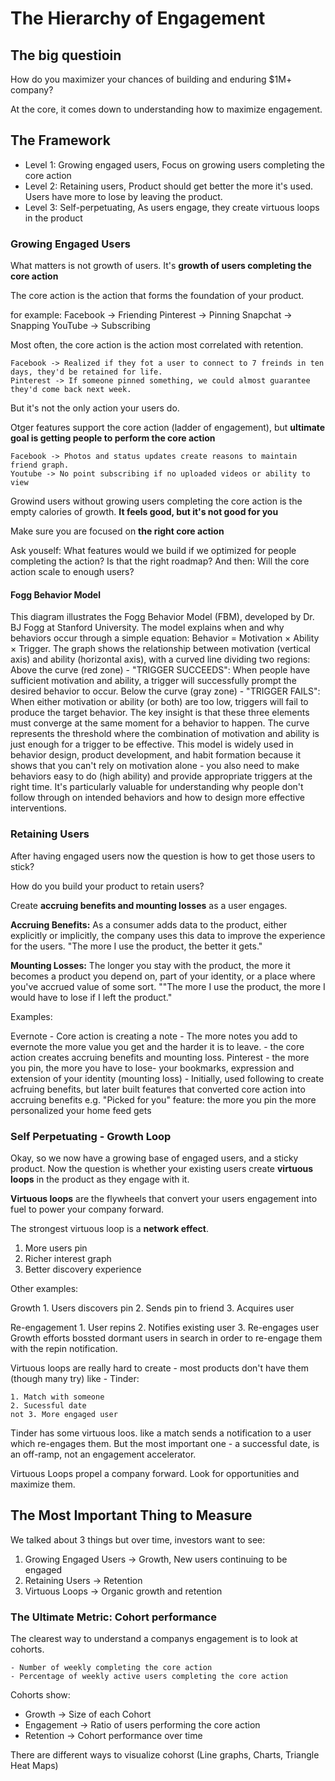 # The Hierarchy of Engagement

## The big questioin

How do you maximizer your chances of building and enduring $1M+ company?

At the core, it comes down to understanding how to maximize engagement.

## The Framework

- Level 1: Growing engaged users, Focus on growing users completing the core action
- Level 2: Retaining users, Product should get better the more it's used. Users have more to lose by leaving the product.
- Level 3: Self-perpetuating, As users engage, they create virtuous loops in the product

### Growing Engaged Users

What matters is not growth of users. It's **growth of users completing the core action**

The core action is the action that forms the foundation of your product.

for example:
Facebook -> Friending
Pinterest -> Pinning
Snapchat -> Snapping
YouTube -> Subscribing

Most often, the core action is the action most correlated with retention.

    Facebook -> Realized if they fot a user to connect to 7 freinds in ten days, they'd be retained for life.
    Pinterest -> If someone pinned something, we could almost guarantee they'd come back next week.

But it's not the only action your users do.

Otger features support the core action (ladder of engagement), but **ultimate goal is getting people to perform the core action**

    Facebook -> Photos and status updates create reasons to maintain friend graph.
    Youtube -> No point subscribing if no uploaded videos or ability to view

Growind users without growing users completing the core action is the empty calories of growth. **It feels good, but it's not good for you**

Make sure you are focused on **the right core action**

Ask youself: What features would we build if we optimized for people completing the action? Is that the right roadmap?
And then: Will the core action scale to enough users?

#### Fogg Behavior Model

This diagram illustrates the Fogg Behavior Model (FBM), developed by Dr. BJ Fogg at Stanford University. The model explains when and why behaviors occur through a simple equation: Behavior = Motivation × Ability × Trigger.
The graph shows the relationship between motivation (vertical axis) and ability (horizontal axis), with a curved line dividing two regions:
Above the curve (red zone) - "TRIGGER SUCCEEDS": When people have sufficient motivation and ability, a trigger will successfully prompt the desired behavior to occur.
Below the curve (gray zone) - "TRIGGER FAILS": When either motivation or ability (or both) are too low, triggers will fail to produce the target behavior.
The key insight is that these three elements must converge at the same moment for a behavior to happen. The curve represents the threshold where the combination of motivation and ability is just enough for a trigger to be effective.
This model is widely used in behavior design, product development, and habit formation because it shows that you can't rely on motivation alone - you also need to make behaviors easy to do (high ability) and provide appropriate triggers at the right time. It's particularly valuable for understanding why people don't follow through on intended behaviors and how to design more effective interventions.

### Retaining Users

After having engaged users now the question is how to get those users to stick?

How do you build your product to retain users?

Create **accruing benefits and mounting losses** as a user engages.

**Accruing Benefits:**
As a consumer adds data to the product, either explicitly or implicitly, the company uses this data to improve the experience for the users.
"The more I use the product, the better it gets."

**Mounting Losses:**
The longer you stay with the product, the more it becomes a product you depend on, part of your identity, or a place where you've accrued value of some sort.
""The more I use the product, the more I would have to lose if I left the product."

Examples:

Evernote - Core action is creating a note - The more notes you add to evernote the more value you get and the harder it is to leave. - the core action creates accruing benefits and mounting loss.
Pinterest - the more you pin, the more you have to lose- your bookmarks, expression and extension of your identity (mounting loss) - Initially, used following to create acfruing benefits, but later built features that converted core action into accruing benefits e.g. "Picked for you" feature: the more you pin the more personalized your home feed gets

### Self Perpetuating - Growth Loop

Okay, so we now have a growing base of engaged users, and a sticky product.
Now the question is whether your existing users create **virtuous loops** in the product as they engage with it.

**Virtuous loops** are the flywheels that convert your users engagement into fuel to power your company forward.

The strongest virtuous loop is a **network effect**.

1. More users pin
2. Richer interest graph
3. Better discovery experience

Other examples:

Growth 1. Users discovers pin 2. Sends pin to friend 3. Acquires user

Re-engagement 1. User repins 2. Notifies existing user 3. Re-engages user
Growth efforts bossted dormant users in search in order to re-engage them with the repin notification.

Virtuous loops are really hard to create - most products don't have them (though many try) like - Tinder:

    1. Match with someone
    2. Sucessful date
    not 3. More engaged user

Tinder has some virtuous loos. like a match sends a notification to a user which re-engages them. But the most important one - a successful date, is an off-ramp, not an engagement accelerator.

Virtuous Loops propel a company forward. Look for opportunities and maximize them.

## The Most Important Thing to Measure

We talked about 3 things but over time, investors want to see:

1. Growing Engaged Users -> Growth, New users continuing to be engaged
2. Retaining Users -> Retention
3. Virtuous Loops -> Organic growth and retention

### The Ultimate Metric: Cohort performance

The clearest way to understand a companys engagement is to look at cohorts.

    - Number of weekly completing the core action
    - Percentage of weekly active users completing the core action

Cohorts show:

- Growth -> Size of each Cohort
- Engagement -> Ratio of users performing the core action
- Retention -> Cohort performance over time

There are different ways to visualize cohorst (Line graphs, Charts, Triangle Heat Maps)
